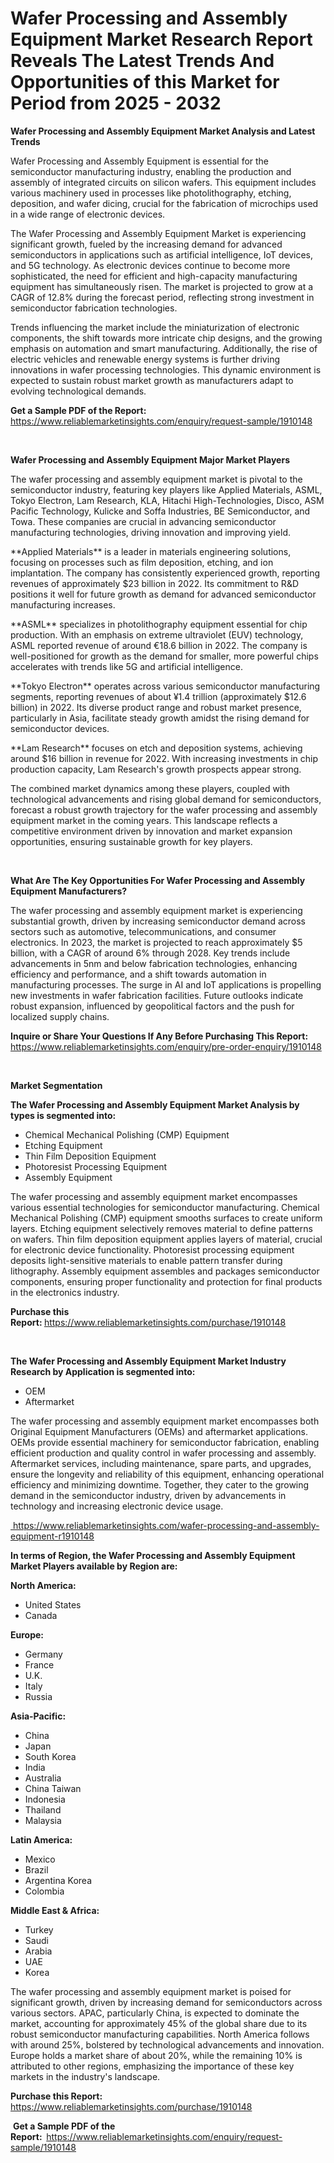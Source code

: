 <p><h1>Wafer Processing and Assembly Equipment Market Research Report Reveals The Latest Trends And Opportunities of this Market for Period from 2025 - 2032</h1></p><p><strong>Wafer Processing and Assembly Equipment Market Analysis and Latest Trends</strong></p>
<p><p>Wafer Processing and Assembly Equipment is essential for the semiconductor manufacturing industry, enabling the production and assembly of integrated circuits on silicon wafers. This equipment includes various machinery used in processes like photolithography, etching, deposition, and wafer dicing, crucial for the fabrication of microchips used in a wide range of electronic devices.</p><p>The Wafer Processing and Assembly Equipment Market is experiencing significant growth, fueled by the increasing demand for advanced semiconductors in applications such as artificial intelligence, IoT devices, and 5G technology. As electronic devices continue to become more sophisticated, the need for efficient and high-capacity manufacturing equipment has simultaneously risen. The market is projected to grow at a CAGR of 12.8% during the forecast period, reflecting strong investment in semiconductor fabrication technologies.</p><p>Trends influencing the market include the miniaturization of electronic components, the shift towards more intricate chip designs, and the growing emphasis on automation and smart manufacturing. Additionally, the rise of electric vehicles and renewable energy systems is further driving innovations in wafer processing technologies. This dynamic environment is expected to sustain robust market growth as manufacturers adapt to evolving technological demands.</p></p>
<p><strong>Get a Sample PDF of the Report:&nbsp;</strong> <a href="https://www.reliablemarketinsights.com/enquiry/request-sample/1910148?utm_campaign=1894&utm_medium=2&utm_source=Github&utm_content=ia&utm_term=16042025&utm_id=wafer-processing-and-assembly-equipment">https://www.reliablemarketinsights.com/enquiry/request-sample/1910148</a></p>
<p>&nbsp;</p>
<p><strong>Wafer Processing and Assembly Equipment Major Market Players</strong></p>
<p><p>The wafer processing and assembly equipment market is pivotal to the semiconductor industry, featuring key players like Applied Materials, ASML, Tokyo Electron, Lam Research, KLA, Hitachi High-Technologies, Disco, ASM Pacific Technology, Kulicke and Soffa Industries, BE Semiconductor, and Towa. These companies are crucial in advancing semiconductor manufacturing technologies, driving innovation and improving yield.</p><p>**Applied Materials** is a leader in materials engineering solutions, focusing on processes such as film deposition, etching, and ion implantation. The company has consistently experienced growth, reporting revenues of approximately $23 billion in 2022. Its commitment to R&D positions it well for future growth as demand for advanced semiconductor manufacturing increases.</p><p>**ASML** specializes in photolithography equipment essential for chip production. With an emphasis on extreme ultraviolet (EUV) technology, ASML reported revenue of around €18.6 billion in 2022. The company is well-positioned for growth as the demand for smaller, more powerful chips accelerates with trends like 5G and artificial intelligence.</p><p>**Tokyo Electron** operates across various semiconductor manufacturing segments, reporting revenues of about ¥1.4 trillion (approximately $12.6 billion) in 2022. Its diverse product range and robust market presence, particularly in Asia, facilitate steady growth amidst the rising demand for semiconductor devices.</p><p>**Lam Research** focuses on etch and deposition systems, achieving around $16 billion in revenue for 2022. With increasing investments in chip production capacity, Lam Research's growth prospects appear strong.</p><p>The combined market dynamics among these players, coupled with technological advancements and rising global demand for semiconductors, forecast a robust growth trajectory for the wafer processing and assembly equipment market in the coming years. This landscape reflects a competitive environment driven by innovation and market expansion opportunities, ensuring sustainable growth for key players.</p></p>
<p>&nbsp;</p>
<p><strong>What Are The Key Opportunities For Wafer Processing and Assembly Equipment Manufacturers?</strong></p>
<p><p>The wafer processing and assembly equipment market is experiencing substantial growth, driven by increasing semiconductor demand across sectors such as automotive, telecommunications, and consumer electronics. In 2023, the market is projected to reach approximately $5 billion, with a CAGR of around 6% through 2028. Key trends include advancements in 5nm and below fabrication technologies, enhancing efficiency and performance, and a shift towards automation in manufacturing processes. The surge in AI and IoT applications is propelling new investments in wafer fabrication facilities. Future outlooks indicate robust expansion, influenced by geopolitical factors and the push for localized supply chains.</p></p>
<p><strong>Inquire or Share Your Questions If Any Before Purchasing This Report:</strong> <a href="https://www.reliablemarketinsights.com/enquiry/pre-order-enquiry/1910148?utm_campaign=1894&utm_medium=2&utm_source=Github&utm_content=ia&utm_term=16042025&utm_id=wafer-processing-and-assembly-equipment">https://www.reliablemarketinsights.com/enquiry/pre-order-enquiry/1910148</a></p>
<p>&nbsp;</p>
<p><strong>Market Segmentation</strong></p>
<p><strong>The Wafer Processing and Assembly Equipment Market Analysis by types is segmented into:</strong></p>
<p><ul><li>Chemical Mechanical Polishing (CMP) Equipment</li><li>Etching Equipment</li><li>Thin Film Deposition Equipment</li><li>Photoresist Processing Equipment</li><li>Assembly Equipment</li></ul></p>
<p><p>The wafer processing and assembly equipment market encompasses various essential technologies for semiconductor manufacturing. Chemical Mechanical Polishing (CMP) equipment smooths surfaces to create uniform layers. Etching equipment selectively removes material to define patterns on wafers. Thin film deposition equipment applies layers of material, crucial for electronic device functionality. Photoresist processing equipment deposits light-sensitive materials to enable pattern transfer during lithography. Assembly equipment assembles and packages semiconductor components, ensuring proper functionality and protection for final products in the electronics industry.</p></p>
<p><strong>Purchase this Report:&nbsp;</strong><a href="https://www.reliablemarketinsights.com/purchase/1910148?utm_campaign=1894&utm_medium=2&utm_source=Github&utm_content=ia&utm_term=16042025&utm_id=wafer-processing-and-assembly-equipment">https://www.reliablemarketinsights.com/purchase/1910148</a></p>
<p>&nbsp;</p>
<p><strong>The Wafer Processing and Assembly Equipment Market Industry Research by Application is segmented into:</strong></p>
<p><ul><li>OEM</li><li>Aftermarket</li></ul></p>
<p><p>The wafer processing and assembly equipment market encompasses both Original Equipment Manufacturers (OEMs) and aftermarket applications. OEMs provide essential machinery for semiconductor fabrication, enabling efficient production and quality control in wafer processing and assembly. Aftermarket services, including maintenance, spare parts, and upgrades, ensure the longevity and reliability of this equipment, enhancing operational efficiency and minimizing downtime. Together, they cater to the growing demand in the semiconductor industry, driven by advancements in technology and increasing electronic device usage.</p></p>
<p><a href="https://www.reliablemarketinsights.com/wafer-processing-and-assembly-equipment-r1910148?utm_campaign=1894&utm_medium=2&utm_source=Github&utm_content=ia&utm_term=16042025&utm_id=wafer-processing-and-assembly-equipment">&nbsp;https://www.reliablemarketinsights.com/wafer-processing-and-assembly-equipment-r1910148</a></p>
<p><strong>In terms of Region, the Wafer Processing and Assembly Equipment Market Players available by Region are:</strong></p>
<p>
    <p> <strong> North America: </strong>
        <ul>
            <li>United States</li>
            <li>Canada</li>
        </ul>
        </p> 
    <p> <strong> Europe: </strong>
        <ul>
            <li>Germany</li>
            <li>France</li>
            <li>U.K.</li>
            <li>Italy</li>
            <li>Russia</li>
        </ul>
        </p> 
    <p> <strong> Asia-Pacific: </strong>
        <ul>
            <li>China</li>
            <li>Japan</li>
            <li>South Korea</li>
            <li>India</li>
            <li>Australia</li>
            <li>China Taiwan</li>
            <li>Indonesia</li>
            <li>Thailand</li>
            <li>Malaysia</li>
        </ul>
        </p> 
    <p> <strong> Latin America: </strong>
        <ul>
            <li>Mexico</li>
            <li>Brazil</li>
            <li>Argentina Korea</li>
            <li>Colombia</li>
        </ul>
        </p> 
    <p> <strong> Middle East & Africa: </strong>
        <ul>
            <li>Turkey</li>
            <li>Saudi</li>
            <li>Arabia</li>
            <li>UAE</li>
            <li>Korea</li>
        </ul>
    </p>
    </p>
<p><p>The wafer processing and assembly equipment market is poised for significant growth, driven by increasing demand for semiconductors across various sectors. APAC, particularly China, is expected to dominate the market, accounting for approximately 45% of the global share due to its robust semiconductor manufacturing capabilities. North America follows with around 25%, bolstered by technological advancements and innovation. Europe holds a market share of about 20%, while the remaining 10% is attributed to other regions, emphasizing the importance of these key markets in the industry's landscape.</p></p>
<p><strong>Purchase this Report: </strong><a href="https://www.reliablemarketinsights.com/purchase/1910148?utm_campaign=1894&utm_medium=2&utm_source=Github&utm_content=ia&utm_term=16042025&utm_id=wafer-processing-and-assembly-equipment">https://www.reliablemarketinsights.com/purchase/1910148</a></p>
<p>&nbsp;<strong>Get a Sample PDF of the Report:&nbsp;&nbsp;</strong><a href="https://www.reliablemarketinsights.com/enquiry/request-sample/1910148?utm_campaign=1894&utm_medium=2&utm_source=Github&utm_content=ia&utm_term=16042025&utm_id=wafer-processing-and-assembly-equipment">https://www.reliablemarketinsights.com/enquiry/request-sample/1910148</a></p>
<p><strong></strong></p>
<p><p></p><p></p><p></p></p>